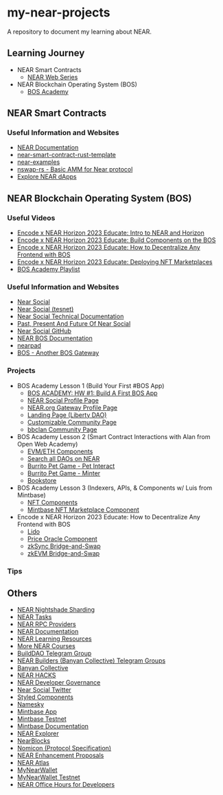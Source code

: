 # my-near-projects
A repository to document my learning about NEAR.

## Learning Journey
- NEAR Smart Contracts
  - [NEAR Web Series](https://www.youtube.com/playlist?list=PL0cPWYDSqQ29yI57TUbKwqU8KbYv4MEX5) 
- NEAR Blockchain Operating System (BOS)
  - [BOS Academy](https://near.social/#/mob.near/widget/MyPage?accountId=academy.near)

## NEAR Smart Contracts

### Useful Information and Websites
- [NEAR Documentation](https://docs.near.org/)
- [near-smart-contract-rust-template](https://github.com/NEARFoundation/near-smart-contract-rust-template)
- [near-examples](https://github.com/near-examples)
- [nswap-rs - Basic AMM for Near protocol](https://github.com/ahmedali8/nswap-rs)
- [Explore NEAR dApps](https://near.org/applications)

## NEAR Blockchain Operating System (BOS)

### Useful Videos
- [Encode x NEAR Horizon 2023 Educate: Intro to NEAR and Horizon](https://www.youtube.com/watch?v=4pHPI7dTL3I)
- [Encode x NEAR Horizon 2023 Educate: Build Components on the BOS](https://www.youtube.com/watch?v=WIfBXoim3Ps)
- [Encode x NEAR Horizon 2023 Educate: How to Decentralize Any Frontend with BOS](https://www.youtube.com/watch?v=3fQf4eaLXhU)
- [Encode x NEAR Horizon 2023 Educate: Deploying NFT Marketplaces](https://www.youtube.com/watch?v=12L4oDC404M)
- [BOS Academy Playlist](https://www.youtube.com/playlist?list=PLfhNHA8XzVu6wLicDkkv4hp-TXCMv6MHo)

### Useful Information and Websites
- [Near Social](https://near.social/#/)
- [Near Social (tesnet)](https://test.near.social/#/)
- [Near Social Technical Documentation](https://thewiki.near.page/near.social_docs)
- [Past, Present And Future Of Near Social](https://thewiki.near.page/PastPresentAndFutureOfNearSocial)
- [Near Social GitHub](https://github.com/NearSocial)
- [NEAR BOS Documentation](https://docs.near.org/bos/)
- [nearpad](https://nearpad.dev/)
- [BOS - Another BOS Gateway](https://bos.gg/#/)

### Projects
- BOS Academy Lesson 1 (Build Your First #BOS App)
  - [BOS ACADEMY: HW #1: Build A First BOS App](https://near.social/#/devgovgigs.near/widget/gigs-board.pages.Post?id=731)
  - [NEAR Social Profile Page](https://near.social/#/mob.near/widget/WidgetSource?src=mob.near/widget/ProfilePage)
  - [NEAR.org Gateway Profile Page](https://near.org/near/widget/ComponentDetailsPage?src=near/widget/ProfilePage)
  - [Landing Page (Liberty DAO)](https://near.org/nycdao.near/widget/nyc.dao)
  - [Customizable Community Page](https://near.org/devs.near/widget/dev.main)
  - [bbclan Community Page](https://near.social/#/gordonjun.near/widget/bbclan.dao)
- BOS Academy Lesson 2 (Smart Contract Interactions with Alan from Open Web Academy)
  - [EVM/ETH Components](https://nearpad.dev/hackerhouse.near/widget/EVMComponents)
  - [Search all DAOs on NEAR](https://near.org/ndcplug.near/widget/AllDAOs)
  - [Burrito Pet Game - Pet Interact](https://near.social/#/yairnava.near/widget/Burrito-Virtual-Pet-Interact)
  - [Burrito Pet Game - Minter](https://near.social/#/yairnava.near/widget/Burrito-Virtual-Pet-Mint)
  - [Bookstore](https://near.org/alantests.near/widget/BookStore)
- BOS Academy Lesson 3 (Indexers, APIs, & Components w/ Luis from Mintbase)
  - [NFT Components](https://near.org/hackerhouse.near/widget/NFTWidgets)
  - [Mintbase NFT Marketplace Component](https://near.org/mintbase.near/widget/nft-marketplace)
- Encode x NEAR Horizon 2023 Educate: How to Decentralize Any Frontend with BOS
  - [Lido](https://nearpad.dev/near/widget/ComponentDetailsPage?src=zavodil.near/widget/Lido)
  - [Price Oracle Component](https://near.social/#/mob.near/widget/WidgetSource?src=wecare.near/widget/PriceOracle.NearPrices)
  - [zkSync Bridge-and-Swap](https://near.social/#/mob.near/widget/WidgetSource?src=wecare.near/widget/zksync)
  - [zkEVM Bridge-and-Swap](https://near.social/#/mob.near/widget/WidgetSource?src=wecare.near/widget/zkevm)

### Tips

## Others
- [NEAR Nightshade Sharding](https://near.org/papers/nightshade/)
- [NEAR Tasks](https://satori.art/neartasks)
- [NEAR RPC Providers](https://docs.near.org/api/rpc/providers)
- [NEAR Documentation](https://docs.near.org/develop/welcome)
- [NEAR Learning Resources](https://wiki.near.org/support/learning/)
- [More NEAR Courses](https://pages.near.org/learn/learn-more/)
- [BuildDAO Telegram Group](https://t.me/+bQmGfDqcAT9iYTcx)
- [NEAR Builders (Banyan Collective) Telegram Groups](https://www.nearbuilders.com/)
- [Banyan Collective](https://www.banyan.gg/)
- [NEAR HACKS](https://www.nearhacks.com/)
- [NEAR Developer Governance](https://www.neardevgov.org/)
- [Near Social Twitter](https://twitter.com/NearSocial_)
- [Styled Components](https://styled-components.com/)
- [Namesky](https://namesky.app/)
- [Mintbase App](https://www.mintbase.xyz/)
- [Mintbase Testnet](https://testnet.mintbase.xyz/)
- [Mintbase Documentation](https://docs.mintbase.xyz/)
- [NEAR Explorer](https://explorer.near.org/)
- [NearBlocks](https://nearblocks.io/)
- [Nomicon (Protocol Specification)](https://nomicon.io/)
- [NEAR Enhancement Proposals](https://github.com/near/NEPs)
- [NEAR Atlas](https://nearatlas.com/)
- [MyNearWallet](https://app.mynearwallet.com/)
- [MyNearWallet Testnet](https://testnet.mynearwallet.com/)
- [NEAR Office Hours for Developers](https://near.org/developers/get-help/office-hours)
